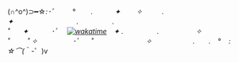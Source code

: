 
(∩^o^)⊃━☆*:･ﾟ&nbsp;&nbsp;&nbsp;&nbsp;&nbsp;&nbsp;&nbsp;&nbsp;&nbsp;°&nbsp;&nbsp;&nbsp;&nbsp;&nbsp;&nbsp;&nbsp;&nbsp;. 　 　&nbsp;&nbsp;✦ 　　✧ 　　&nbsp;&nbsp;.&nbsp;&nbsp;&nbsp;　　　　
✦　　&hairsp;&hairsp;&hairsp;&hairsp;　      　　　　.　　 　 　
.  
˚   　✦　　　 ･ﾟ 　[![wakatime](https://wakatime.com/badge/user/8647456d-2940-4556-928a-0cdaf54dd8b6.svg?style=for-the-badge)](https://wakatime.com/@8647456d-2940-4556-928a-0cdaf54dd8b6)　✦  .　　 　 　
.　 　　　　✧  
˚　 　 ˚                                  ✧&nbsp;&nbsp;&nbsp;&nbsp;&nbsp;&nbsp;&nbsp;&nbsp;&nbsp;&nbsp;&nbsp;&nbsp;&nbsp;&nbsp;&nbsp;&nbsp;&nbsp;&nbsp;･ﾟ&nbsp;&nbsp;&nbsp;&nbsp;&nbsp;&nbsp;˚
&nbsp;&nbsp;&nbsp;&nbsp;&nbsp;&nbsp;&nbsp;&nbsp;&nbsp;&nbsp;&nbsp;&nbsp;&nbsp;&nbsp;&nbsp;&nbsp;&nbsp;&nbsp;&nbsp;&nbsp;&nbsp;&nbsp;&nbsp;&nbsp;&nbsp;&nbsp;✧&nbsp;&nbsp;&nbsp;&nbsp;&nbsp;&nbsp;&nbsp;&nbsp;&nbsp;&nbsp;&nbsp;&nbsp;&nbsp;&nbsp;&nbsp;&nbsp;&nbsp;&nbsp;&nbsp;&nbsp;&nbsp;.　　.　° &nbsp;&nbsp;&nbsp;: ☆⌒(*＾-゜)v
